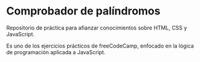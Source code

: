 # Comprobador de palíndromos

Repositorio de práctica para afianzar conocimientos sobre HTML, CSS y JavaScript.

Es uno de los ejercicios prácticos de freeCodeCamp, enfocado en la lógica de programación aplicada a JavaScript.

